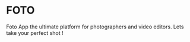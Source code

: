 # FOTO
Foto App the ultimate platform for photographers and video editors. Lets take your perfect shot !
